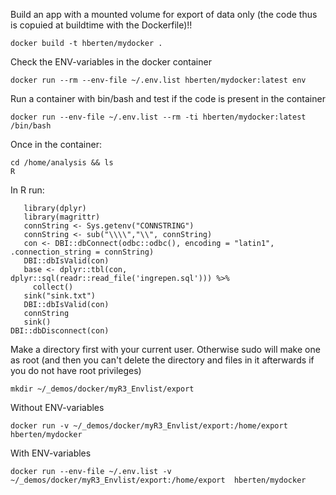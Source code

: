 Build an app with a mounted volume for export of data only (the code thus is copuied at buildtime with the Dockerfile)!!
```
docker build -t hberten/mydocker .
```

Check the ENV-variables in the docker container
```
docker run --rm --env-file ~/.env.list hberten/mydocker:latest env
```

Run a container with bin/bash and test if the code is present in the container
```
docker run --env-file ~/.env.list --rm -ti hberten/mydocker:latest /bin/bash
```

Once in the container:
```
cd /home/analysis && ls
R
```

In R run:
```
   library(dplyr)
   library(magrittr)
   connString <- Sys.getenv("CONNSTRING")
   connString <- sub("\\\\","\\", connString)
   con <- DBI::dbConnect(odbc::odbc(), encoding = "latin1", .connection_string = connString) 
   DBI::dbIsValid(con)
   base <- dplyr::tbl(con, dplyr::sql(readr::read_file('ingrepen.sql'))) %>% 
     collect() 
   sink("sink.txt")
   DBI::dbIsValid(con)
   connString    
   sink()
DBI::dbDisconnect(con)
```

Make a directory first with your current user. Otherwise sudo will make one as root (and then you can't delete the directory and files in it afterwards if you do not have root privileges)
```
mkdir ~/_demos/docker/myR3_Envlist/export
```

Without ENV-variables
```
docker run -v ~/_demos/docker/myR3_Envlist/export:/home/export  hberten/mydocker
```
With ENV-variables
```
docker run --env-file ~/.env.list -v ~/_demos/docker/myR3_Envlist/export:/home/export  hberten/mydocker
```

